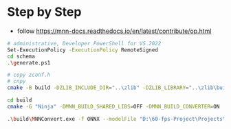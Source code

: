 # Step by Step
- follow https://mnn-docs.readthedocs.io/en/latest/contribute/op.html
```bash
# administrative, Developer PowerShell for VS 2022
Set-ExecutionPolicy -ExecutionPolicy RemoteSigned
cd schema
.\generate.ps1
```

```bash
# copy zconf.h
# cnpy
cmake -B build -DZLIB_INCLUDE_DIR="..\zlib" -DZLIB_LIBRARY="..\zlib\build\Debug"

cd build
cmake -G "Ninja" -DMNN_BUILD_SHARED_LIBS=OFF -DMNN_BUILD_CONVERTER=ON  -DMNN_WIN_RUNTIME_MT=ON .. -DMNN_BUILD_DEMO=ON  -DMNN_OPENCL=ON  -DMNN_USE_THREAD_POOL=OFF
```

```bash
.\build\MNNConvert.exe -f ONNX --modelFile "D:\60-fps-Project\Projects\RIFE GUI\softsplat_test.onnx" --MNNModel  'd:\60-fps-Project\Projects\RIFE GUI\softsplat_test.mnn'
```